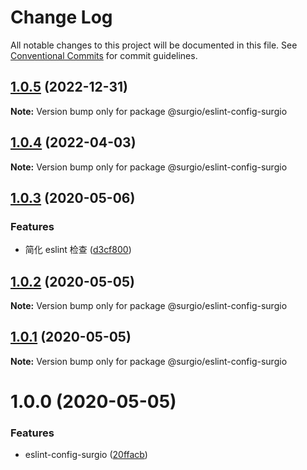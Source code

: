 # Change Log

All notable changes to this project will be documented in this file.
See [Conventional Commits](https://conventionalcommits.org) for commit guidelines.

## [1.0.5](https://github.com/surgioproject/packages/compare/@surgio/eslint-config-surgio@1.0.4...@surgio/eslint-config-surgio@1.0.5) (2022-12-31)

**Note:** Version bump only for package @surgio/eslint-config-surgio





## [1.0.4](https://github.com/surgioproject/packages/compare/@surgio/eslint-config-surgio@1.0.3...@surgio/eslint-config-surgio@1.0.4) (2022-04-03)

**Note:** Version bump only for package @surgio/eslint-config-surgio





## [1.0.3](https://github.com/surgioproject/packages/compare/@surgio/eslint-config-surgio@1.0.2...@surgio/eslint-config-surgio@1.0.3) (2020-05-06)


### Features

* 简化 eslint 检查 ([d3cf800](https://github.com/surgioproject/packages/commit/d3cf800e6112e0c479ec89ebbe9b6972abfa15f5))





## [1.0.2](https://github.com/surgioproject/packages/compare/@surgio/eslint-config-surgio@1.0.1...@surgio/eslint-config-surgio@1.0.2) (2020-05-05)

**Note:** Version bump only for package @surgio/eslint-config-surgio





## [1.0.1](https://github.com/surgioproject/packages/compare/@surgio/eslint-config-surgio@1.0.0...@surgio/eslint-config-surgio@1.0.1) (2020-05-05)

**Note:** Version bump only for package @surgio/eslint-config-surgio





# 1.0.0 (2020-05-05)


### Features

* eslint-config-surgio ([20ffacb](https://github.com/surgioproject/packages/commit/20ffacb9d4497076a4e2ef47481e4c3cf15291da))
